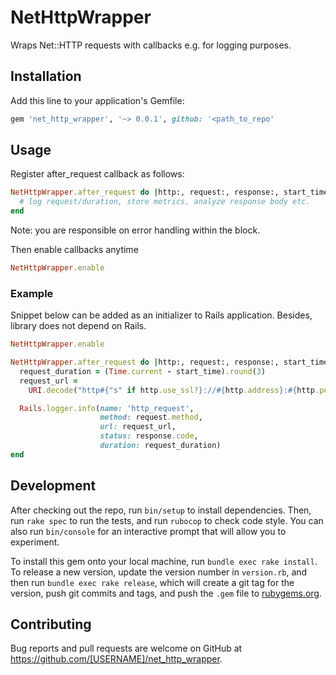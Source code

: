 # NetHttpWrapper

Wraps Net::HTTP requests with callbacks e.g. for logging purposes.

## Installation

Add this line to your application's Gemfile:

```ruby
gem 'net_http_wrapper', '~> 0.0.1', github: '<path_to_repo'
```

## Usage

Register after_request callback as follows:

```ruby
NetHttpWrapper.after_request do |http:, request:, response:, start_time:|
  # log request/duration, store metrics, analyze response body etc.
end 
```
Note: you are responsible on error handling within the block.

Then enable callbacks anytime

```ruby
NetHttpWrapper.enable
```

### Example

Snippet below can be added as an initializer to Rails application.
Besides, library does not depend on Rails.

```ruby
NetHttpWrapper.enable

NetHttpWrapper.after_request do |http:, request:, response:, start_time:|
  request_duration = (Time.current - start_time).round(3)
  request_url =
    URI.decode("http#{"s" if http.use_ssl?}://#{http.address}:#{http.port}#{request.path}")

  Rails.logger.info(name: 'http_request',
                    method: request.method,
                    url: request_url,
                    status: response.code,
                    duration: request_duration)
end
```

## Development

After checking out the repo, run `bin/setup` to install dependencies. 
Then, run `rake spec` to run the tests, and run `rubocop` to check code style.
You can also run `bin/console` for an interactive prompt that will allow you to experiment.

To install this gem onto your local machine, run `bundle exec rake install`. 
To release a new version, update the version number in `version.rb`, 
and then run `bundle exec rake release`, which will create a git tag for the version, 
push git commits and tags, and push the `.gem` file to [rubygems.org](https://rubygems.org).

## Contributing

Bug reports and pull requests are welcome on GitHub 
at https://github.com/[USERNAME]/net_http_wrapper.
